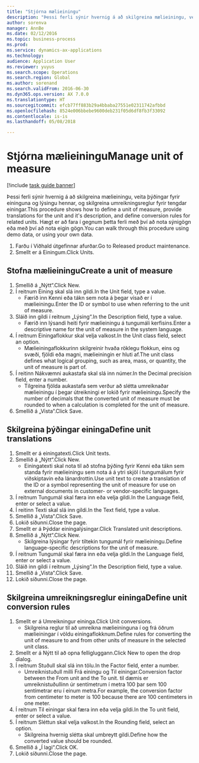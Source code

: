 ```yaml
--- 
title: "Stjórna mælieiningu"
description: "Þessi ferli sýnir hvernig á að skilgreina mælieiningu, veita þýðingar fyrir eininguna og lýsingu hennar, og skilgreina umreikningsreglur fyrir tengdar einingar."
author: sorenva
manager: AnnBe
ms.date: 02/12/2016
ms.topic: business-process
ms.prod: 
ms.service: dynamics-ax-applications
ms.technology: 
audience: Application User
ms.reviewer: yuyus
ms.search.scope: Operations
ms.search.region: Global
ms.author: sorenand
ms.search.validFrom: 2016-06-30
ms.dyn365.ops.version: AX 7.0.0
ms.translationtype: HT
ms.sourcegitcommit: efcb77ff883b29a4bbaba27551e02311742afbbd
ms.openlocfilehash: 8524e006bbebe9600deb231f05d6df8fb3f33092
ms.contentlocale: is-is
ms.lasthandoff: 05/08/2018

---
```

# <a name="manage-unit-of-measure"></a><span data-ttu-id="f558a-103">Stjórna mælieiningu</span><span class="sxs-lookup"><span data-stu-id="f558a-103">Manage unit of measure</span></span>

[!include [task guide banner](../../includes/task-guide-banner.md)]

<span data-ttu-id="f558a-104">Þessi ferli sýnir hvernig á að skilgreina mælieiningu, veita þýðingar fyrir eininguna og lýsingu hennar, og skilgreina umreikningsreglur fyrir tengdar einingar.</span><span class="sxs-lookup"><span data-stu-id="f558a-104">This procedure shows how to define a unit of measure, provide translations for the unit and it's description, and define conversion rules for related units.</span></span> <span data-ttu-id="f558a-105">Hægt er að fara í gegnum þetta ferli með því að nota sýnigögn eða með því að nota eigin gögn.</span><span class="sxs-lookup"><span data-stu-id="f558a-105">You can walk through this procedure using demo data, or using your own data.</span></span>

1. <span data-ttu-id="f558a-106">Farðu í Viðhald útgefinnar afurðar.</span><span class="sxs-lookup"><span data-stu-id="f558a-106">Go to Released product maintenance.</span></span>
2. <span data-ttu-id="f558a-107">Smellt er á Einingum.</span><span class="sxs-lookup"><span data-stu-id="f558a-107">Click Units.</span></span>

## <a name="create-a-unit-of-measure"></a><span data-ttu-id="f558a-108">Stofna mælieiningu</span><span class="sxs-lookup"><span data-stu-id="f558a-108">Create a unit of measure</span></span>
1. <span data-ttu-id="f558a-109">Smellið á „Nýtt“.</span><span class="sxs-lookup"><span data-stu-id="f558a-109">Click New.</span></span>
2. <span data-ttu-id="f558a-110">Í reitnum Eining skal slá inn gildi.</span><span class="sxs-lookup"><span data-stu-id="f558a-110">In the Unit field, type a value.</span></span>
    * <span data-ttu-id="f558a-111">Færið inn Kenni eða tákn sem nota á þegar vísað er í mælieiningu.</span><span class="sxs-lookup"><span data-stu-id="f558a-111">Enter the ID or symbol to use when referring to the unit of measure.</span></span>  
3. <span data-ttu-id="f558a-112">Sláið inn gildi í reitnum „Lýsing“.</span><span class="sxs-lookup"><span data-stu-id="f558a-112">In the Description field, type a value.</span></span>
    * <span data-ttu-id="f558a-113">Færið inn lýsandi heiti fyrir mælieiningu á tungumáli kerfisins.</span><span class="sxs-lookup"><span data-stu-id="f558a-113">Enter a descriptive name for the unit of measure in the system language.</span></span>  
4. <span data-ttu-id="f558a-114">Í reitnum Einingaflokkur skal velja valkost.</span><span class="sxs-lookup"><span data-stu-id="f558a-114">In the Unit class field, select an option.</span></span>
    * <span data-ttu-id="f558a-115">Mælieiningaflokkurinn skilgreinir hvaða röklegu flokkun, eins og svæði, fjöldi eða magni, mælieiningin er hluti af.</span><span class="sxs-lookup"><span data-stu-id="f558a-115">The unit class defines what logical grouping, such as area, mass, or quantity, the unit of measure is part of.</span></span>  
5. <span data-ttu-id="f558a-116">Í reitinn Nákvæmni aukastafa skal slá inn númer.</span><span class="sxs-lookup"><span data-stu-id="f558a-116">In the Decimal precision field, enter a number.</span></span>
    * <span data-ttu-id="f558a-117">Tilgreina fjölda aukastafa sem verður að slétta umreiknaðar mælieiningu í þegar útreikningi er lokið fyrir mælieiningu.</span><span class="sxs-lookup"><span data-stu-id="f558a-117">Specify the number of decimals that the converted unit of measure must be rounded to when a calculation is completed for the unit of measure.</span></span>  
6. <span data-ttu-id="f558a-118">Smellið á „Vista“.</span><span class="sxs-lookup"><span data-stu-id="f558a-118">Click Save.</span></span>

## <a name="define-unit-translations"></a><span data-ttu-id="f558a-119">Skilgreina þýðingar eininga</span><span class="sxs-lookup"><span data-stu-id="f558a-119">Define unit translations</span></span>
1. <span data-ttu-id="f558a-120">Smellt er á einingatexti.</span><span class="sxs-lookup"><span data-stu-id="f558a-120">Click Unit texts.</span></span>
2. <span data-ttu-id="f558a-121">Smellið á „Nýtt“.</span><span class="sxs-lookup"><span data-stu-id="f558a-121">Click New.</span></span>
    * <span data-ttu-id="f558a-122">Einingatexti skal nota til að stofna þýðing fyrir Kenni eða tákn sem standa fyrir mælieiningu sem nota á á ytri skjöl í tungumálum fyrir viðskiptavin eða lánardrottin.</span><span class="sxs-lookup"><span data-stu-id="f558a-122">Use unit text to create a translation of the ID or a symbol representing the unit of measure for use on external documents in customer- or vendor-specific languages.</span></span>  
3. <span data-ttu-id="f558a-123">Í reitnum Tungumál skal færa inn eða velja gildi.</span><span class="sxs-lookup"><span data-stu-id="f558a-123">In the Language field, enter or select a value.</span></span>
4. <span data-ttu-id="f558a-124">Í reitinn Texti skal slá inn gildi.</span><span class="sxs-lookup"><span data-stu-id="f558a-124">In the Text field, type a value.</span></span>
5. <span data-ttu-id="f558a-125">Smellið á „Vista“.</span><span class="sxs-lookup"><span data-stu-id="f558a-125">Click Save.</span></span>
6. <span data-ttu-id="f558a-126">Lokið síðunni.</span><span class="sxs-lookup"><span data-stu-id="f558a-126">Close the page.</span></span>
7. <span data-ttu-id="f558a-127">Smellt er á Þýddar einingalýsingar.</span><span class="sxs-lookup"><span data-stu-id="f558a-127">Click Translated unit descriptions.</span></span>
8. <span data-ttu-id="f558a-128">Smellið á „Nýtt“.</span><span class="sxs-lookup"><span data-stu-id="f558a-128">Click New.</span></span>
    * <span data-ttu-id="f558a-129">Skilgreina lýsingar fyrir tiltekin tungumál fyrir mælieiningu.</span><span class="sxs-lookup"><span data-stu-id="f558a-129">Define language-specific descriptions for the unit of measure.</span></span>  
9. <span data-ttu-id="f558a-130">Í reitnum Tungumál skal færa inn eða velja gildi.</span><span class="sxs-lookup"><span data-stu-id="f558a-130">In the Language field, enter or select a value.</span></span>
10. <span data-ttu-id="f558a-131">Sláið inn gildi í reitnum „Lýsing“.</span><span class="sxs-lookup"><span data-stu-id="f558a-131">In the Description field, type a value.</span></span>
11. <span data-ttu-id="f558a-132">Smellið á „Vista“.</span><span class="sxs-lookup"><span data-stu-id="f558a-132">Click Save.</span></span>
12. <span data-ttu-id="f558a-133">Lokið síðunni.</span><span class="sxs-lookup"><span data-stu-id="f558a-133">Close the page.</span></span>

## <a name="define-unit-conversion-rules"></a><span data-ttu-id="f558a-134">Skilgreina umreikningsreglur eininga</span><span class="sxs-lookup"><span data-stu-id="f558a-134">Define unit conversion rules</span></span>
1. <span data-ttu-id="f558a-135">Smellt er á Umreikningur eininga.</span><span class="sxs-lookup"><span data-stu-id="f558a-135">Click Unit conversions.</span></span>
    * <span data-ttu-id="f558a-136">Skilgreina reglur til að umreikna mælieininguna í og frá öðrum mælieiningar í völdu einingaflokknum.</span><span class="sxs-lookup"><span data-stu-id="f558a-136">Define rules for converting the unit of measure to and from other units of measure in the selected unit class.</span></span>  
2. <span data-ttu-id="f558a-137">Smellt er á Nýtt til að opna felligluggann.</span><span class="sxs-lookup"><span data-stu-id="f558a-137">Click New to open the drop dialog.</span></span>
3. <span data-ttu-id="f558a-138">Í reitnum Stuðull skal slá inn tölu.</span><span class="sxs-lookup"><span data-stu-id="f558a-138">In the Factor field, enter a number.</span></span>
    * <span data-ttu-id="f558a-139">Umreiknistuðull milli Frá einingu og Til einingar.</span><span class="sxs-lookup"><span data-stu-id="f558a-139">Conversion factor between the From unit and the To unit.</span></span> <span data-ttu-id="f558a-140">til dæmis er umreiknistuðullinn úr sentímetrum í metra 100 þar sem 100 sentímetrar eru í einum metra.</span><span class="sxs-lookup"><span data-stu-id="f558a-140">For example, the conversion factor from centimeter to meter is 100 because there are 100 centimeters in one meter.</span></span>  
4. <span data-ttu-id="f558a-141">Í reitnum Til einingar skal færa inn eða velja gildi.</span><span class="sxs-lookup"><span data-stu-id="f558a-141">In the To unit field, enter or select a value.</span></span>
5. <span data-ttu-id="f558a-142">Í reitnum Sléttun skal velja valkost.</span><span class="sxs-lookup"><span data-stu-id="f558a-142">In the Rounding field, select an option.</span></span>
    * <span data-ttu-id="f558a-143">Skilgreina hvernig slétta skal umbreytt gildi.</span><span class="sxs-lookup"><span data-stu-id="f558a-143">Define how the converted value should be rounded.</span></span>  
6. <span data-ttu-id="f558a-144">Smellið á „Í lagi“.</span><span class="sxs-lookup"><span data-stu-id="f558a-144">Click OK.</span></span>
7. <span data-ttu-id="f558a-145">Lokið síðunni.</span><span class="sxs-lookup"><span data-stu-id="f558a-145">Close the page.</span></span>


